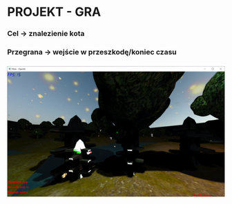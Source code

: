 # PROJEKT - GRA
### Cel -> znalezienie kota
### Przegrana -> wejście w przeszkodę/koniec czasu
###

![alt text](old.png "old")